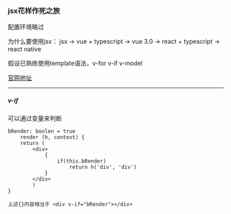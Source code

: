 ### jsx花样作死之旅

配置环境略过

为什么要使用jsx：
	jsx -> 
	vue + typescript ->
	vue 3.0 ->
	react + typescript ->
	react native

假设已熟练使用template语法，v-for v-if v-model 

[官网地址](https://cn.vuejs.org/v2/guide/render-function.html)

---

##### v-if

可以通过变量来判断
	
```	
bRender: boolen = true
	render (h, context) {
	return (
		<div>
			{
				if(this.bRender)
					return h('div', 'div')
			}
		</div>
		)
}
```
	上述{}内容相当于 <div v-if="bRender"></div>
